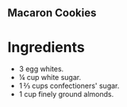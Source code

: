 ## Macaron Cookies

# Ingredients

- 3 egg whites.
- ¼ cup white sugar.
- 1 ⅔ cups confectioners' sugar.
- 1 cup finely ground almonds.